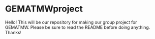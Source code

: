 # GEMATMWproject
Hello! This will be our repository for making our group project for GEMATMW. Please be sure to read the README before doing anything. Thanks!
